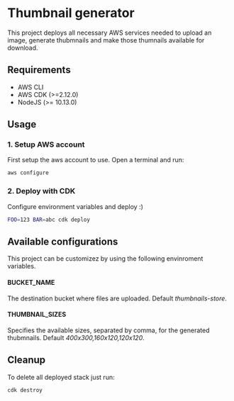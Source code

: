 # Thumbnail generator

This project deploys all necessary AWS services needed to upload an image, generate thubmnails and make those thumnails available for download.

## Requirements
- AWS CLI
- AWS CDK (>=2.12.0)
- NodeJS (>= 10.13.0)

## Usage
### 1. Setup AWS account
First setup the aws account to use. Open a terminal and run:
```bash
aws configure
```

### 2. Deploy with CDK
Configure environment variables and deploy :)
```bash
FOO=123 BAR=abc cdk deploy
```

## Available configurations
This project can be customizez by using the following envinroment variables.

#### BUCKET_NAME
The destination bucket where files are uploaded. Default _thumbnails-store_.

#### THUMBNAIL_SIZES
Specifies the available sizes, separated by comma, for the generated thubmnails. Default _400x300,160x120,120x120_.

## Cleanup
To delete all deployed stack just run:
```bash
cdk destroy
```